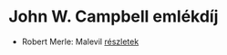 # John W. Campbell emlékdíj

- Robert Merle: Malevil [részletek](_details/%7Bopf.creator%7D.md#id_336)